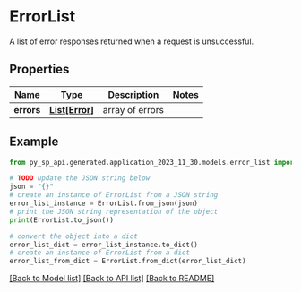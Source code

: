 # ErrorList

A list of error responses returned when a request is unsuccessful.

## Properties

Name | Type | Description | Notes
------------ | ------------- | ------------- | -------------
**errors** | [**List[Error]**](Error.md) | array of errors | 

## Example

```python
from py_sp_api.generated.application_2023_11_30.models.error_list import ErrorList

# TODO update the JSON string below
json = "{}"
# create an instance of ErrorList from a JSON string
error_list_instance = ErrorList.from_json(json)
# print the JSON string representation of the object
print(ErrorList.to_json())

# convert the object into a dict
error_list_dict = error_list_instance.to_dict()
# create an instance of ErrorList from a dict
error_list_from_dict = ErrorList.from_dict(error_list_dict)
```
[[Back to Model list]](../README.md#documentation-for-models) [[Back to API list]](../README.md#documentation-for-api-endpoints) [[Back to README]](../README.md)


